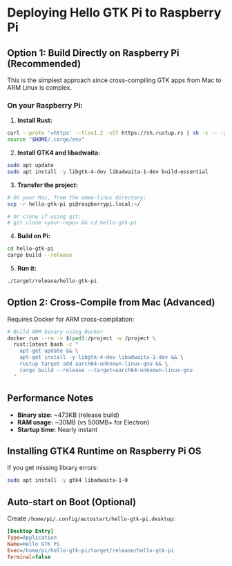 # Deploying Hello GTK Pi to Raspberry Pi

## Option 1: Build Directly on Raspberry Pi (Recommended)

This is the simplest approach since cross-compiling GTK apps from Mac to ARM Linux is complex.

### On your Raspberry Pi:

1. **Install Rust:**
```bash
curl --proto '=https' --tlsv1.2 -sSf https://sh.rustup.rs | sh -s -- -y
source "$HOME/.cargo/env"
```

2. **Install GTK4 and libadwaita:**
```bash
sudo apt update
sudo apt install -y libgtk-4-dev libadwaita-1-dev build-essential
```

3. **Transfer the project:**
```bash
# On your Mac, from the omma-linux directory:
scp -r hello-gtk-pi pi@raspberrypi.local:~/

# Or clone if using git:
# git clone <your-repo> && cd hello-gtk-pi
```

4. **Build on Pi:**
```bash
cd hello-gtk-pi
cargo build --release
```

5. **Run it:**
```bash
./target/release/hello-gtk-pi
```

## Option 2: Cross-Compile from Mac (Advanced)

Requires Docker for ARM cross-compilation:

```bash
# Build ARM binary using Docker
docker run --rm -v $(pwd):/project -w /project \
  rust:latest bash -c "
    apt-get update && \
    apt-get install -y libgtk-4-dev libadwaita-1-dev && \
    rustup target add aarch64-unknown-linux-gnu && \
    cargo build --release --target=aarch64-unknown-linux-gnu
  "
```

## Performance Notes

- **Binary size:** ~473KB (release build)
- **RAM usage:** ~30MB (vs 500MB+ for Electron)
- **Startup time:** Nearly instant

## Installing GTK4 Runtime on Raspberry Pi OS

If you get missing library errors:

```bash
sudo apt install -y gtk4 libadwaita-1-0
```

## Auto-start on Boot (Optional)

Create `/home/pi/.config/autostart/hello-gtk-pi.desktop`:

```ini
[Desktop Entry]
Type=Application
Name=Hello GTK Pi
Exec=/home/pi/hello-gtk-pi/target/release/hello-gtk-pi
Terminal=false
```
